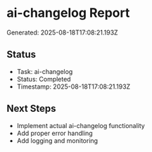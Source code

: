 # ai-changelog Report

Generated: 2025-08-18T17:08:21.193Z

## Status
- Task: ai-changelog
- Status: Completed
- Timestamp: 2025-08-18T17:08:21.193Z

## Next Steps
- Implement actual ai-changelog functionality
- Add proper error handling
- Add logging and monitoring
